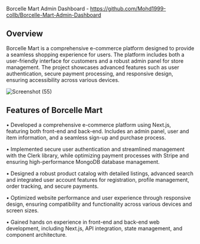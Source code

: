 
Borcelle Mart Admin Dashboard - https://github.com/Mohd1999-collb/Borcelle-Mart-Admin-Dashboard

##

## Overview
Borcelle Mart is a comprehensive e-commerce platform designed to provide a seamless shopping experience for users. The platform includes both a user-friendly interface for customers and a robust admin panel for store management. The project showcases advanced features such as user authentication, secure payment processing, and responsive design, ensuring accessibility across various devices.

![Screenshot (55)](https://github.com/user-attachments/assets/ea2f0115-0ed8-4e69-854a-a8955f6b169b)

## Features of Borcelle Mart


• Developed a comprehensive e-commerce platform using Next.js,
featuring both front-end and back-end. Includes an admin panel, user
and item information, and a seamless sign-up and purchase process.

• Implemented secure user authentication and streamlined
management with the Clerk library, while optimizing payment
processes with Stripe and ensuring high-performance MongoDB
database management.

• Designed a robust product catalog with detailed listings, advanced
search and integrated user account features for registration, profile
management, order tracking, and secure payments.

• Optimized website performance and user experience through
responsive design, ensuring compatibility and functionality across
various devices and screen sizes.

• Gained hands on experience in front-end and back-end web
development, including Next.js, API integration, state management,
and component architecture.

##
